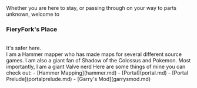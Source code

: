 <head>
  <link rel="stylesheet" type="text/css" href="https://cdn.jsdelivr.net/gh/ekmas/cs16.css@main/css/cs16.min.css">
</head>
Whether you are here to stay, or passing through on your way to parts unknown, welcome to
<h3>FieryFork's Place</h3>
<br>
It's safer here.
<br>
I am a Hammer mapper who has made maps for several different source games.
I am also a giant fan of Shadow of the Colossus and Pokemon. Most importantly, I am a giant Valve nerd
Here are some things of mine you can check out: 
- [Hammer Mapping](hammer.md)
- [Portal](portal.md)
- [Portal Prelude](portalprelude.md)
- [Garry's Mod](garrysmod.md)
